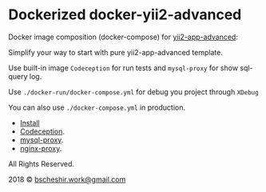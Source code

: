 Dockerized docker-yii2-advanced
===============================

Docker image composition (docker-compose) for [yii2-app-advanced](https://github.com/yiisoft/yii2-app-advanced):

 Simplify your way to start with pure yii2-app-advanced template.
 
 Use built-in image `Codeception` for run tests and `mysql-proxy` for show sql-query log.
 
 Use `./docker-run/docker-compose.yml` for debug you project through `XDebug`
 
 You can also use `./docker-compose.yml` in production.

* [Install](./docs/install.md)
* [Codeception](/docs/codeception.md).
* [mysql-proxy](/docs/mysql-proxy.md).
* [nginx-proxy](/docs/nginx-proxy.md).

All Rights Reserved.

2018 © bscheshir.work@gmail.com
